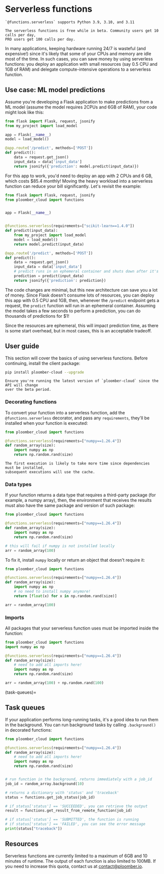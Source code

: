 # Serverless functions

```{important}
`@functions.serverless` supports Python 3.9, 3.10, and 3.11
```

```{important}
The serverless functions is free while in beta. Community users get 10 calls per day,
PRO users get 100 calls per day.
```

In many applications, keeping hardware running 24/7 is wasteful (and expensive!) since
it's likely that some of your CPUs and memory are idle most of the time. In such cases,
you can save money by using serverless functions: you deploy an application with
small resources (say 0.5 CPU and 1GB of RAM) and delegate compute-intensive
operations to a serverless function.

## Use case: ML model predictions

Assume you're developing a Flask application to make predictions from a ML model
(assume the model requires 2CPUs and 6GB of RAM), your code might look like this:

```python
from flask import Flask, request, jsonify
from my_project import load_model

app = Flask(__name__)
model = load_model()

@app.route('/predict', methods=['POST'])
def predict():
    data = request.get_json()
    input_data = data['input_data']
    return jsonify({'prediction': model.predict(input_data)})
```

For this app to work, you'd need to deploy an app with 2 CPUs and 6 GB, which costs
$85.4 monthly! Moving the heavy workload into a serverless function can reduce your
bill significantly. Let's revisit the example:


```python
from flask import Flask, request, jsonify
from ploomber_cloud import functions


app = Flask(__name__)


@functions.serverless(requirements=["scikit-learn==1.4.0"])
def predict(input_data):
    from my_project import load_model
    model = load_model()
    return model.predict(input_data)

@app.route('/predict', methods=['POST'])
def predict():
    data = request.get_json()
    input_data = data['input_data']
    # predict runs in an ephemeral container and shuts down after it's done
    prediction = predict(input_data)
    return jsonify({'prediction': prediction})
```

The code changes are minimal, but this new architecture can save you a lot of money.
Since Flask doesn't consume lots of resources, you can deploy this app with 0.5 CPU
and 1GB, then, whenever the `/predict` endpoint gets a request, the `predict` function
will run in an ephemeral container. Assuming the model takes a few seconds to perform a
prediction, you can do thousands of predictions for $1!

Since the resources are ephemeral, this will impact prediction time, as there is some
start overhead, but in most cases, this is an acceptable tradeoff.

## User guide

This section will cover the basics of using serverless functions. Before continuing,
install the client package:

```sh
pip install ploomber-cloud --upgrade
```

```{important}
Ensure you're running the latest version of `ploomber-cloud` since the API will change
over the beta period.
```

### Decorating functions

To convert your function into a serverless function, add the `@functions.serverless`
decorator, and pass any `requirements`, they'll be installed when your function is
executed:

```python
from ploomber_cloud import functions

@functions.serverless(requirements=["numpy==1.26.4"])
def random_array(size):
    import numpy as np
    return np.random.rand(size)
```


```{important}
The first execution is likely to take more time since dependencies must be installed,
subsequent executions will use the cache.
```

### Data types

If your function returns a data type that requires a third-party package (for example,
a numpy array), then, the environment that receives the results must also have the
same package and version of such package:

```python
from ploomber_cloud import functions

@functions.serverless(requirements=["numpy==1.26.4"])
def random_array(size):
    import numpy as np
    return np.random.rand(size)

# this will fail if numpy is not installed locally
arr = random_array(100)
```

To fix it, install `numpy` locally or return an object that doesn't require it:

```python
from ploomber_cloud import functions

@functions.serverless(requirements=["numpy==1.26.4"])
def random_array(size):
    import numpy as np
    # no need to install numpy anymore!
    return [float(x) for x in np.random.rand(size)]

arr = random_array(100)
```

### Imports

All packages that your serverless function uses must be imported inside the function:


```python
from ploomber_cloud import functions
import numpy as np

@functions.serverless(requirements=["numpy==1.26.4"])
def random_array(size):
    # need to add all imports here!
    import numpy as np
    return np.random.rand(size)

arr = random_array(100) + np.random.rand(100)
```

(task-queues)=
## Task queues

If your application performs long-running tasks, it's a good idea to run them in the
background. You can run background tasks by calling `.background()` in decorated
functions:

```python
from ploomber_cloud import functions

@functions.serverless(requirements=["numpy==1.26.4"])
def random_array(size):
    # need to add all imports here!
    import numpy as np
    return np.random.rand(size)


# run function in the background, returns immediately with a job_id
job_id = random_array.background(10)

# returns a dictionary with 'status' and 'traceback'
status = functions.get_job_status(job_id)

# if status['status'] == 'SUCCEEDED', you can retrieve the output
result = functions.get_result_from_remote_function(job_id)

# if status['status'] == 'SUBMITTED', the function is running
# if status['status'] == 'FAILED', you can see the error message
print(status["traceback"])
```

## Resources

Serverless functions are currently limited to a maximum of 6GB and 10 minutes of
runtime. The output of each function is also limited to 100MB. If you need to increase
this quota, contact us at [contact@ploomber.io](mailto:contact@ploomber.io).

